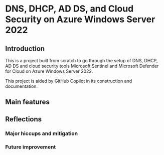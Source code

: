 # DNS, DHCP, AD DS, and Cloud Security on Azure Windows Server 2022

## Introduction
This is a project built from scratch to go through the setup of DNS, DHCP, AD DS and cloud security tools Microsoft Sentinel and Microsoft Defender for Cloud on Azure Windows Server 2022.

This project is aided by GitHub Copilot in its construction and documentation.

## Main features


## Reflections
### Major hiccups and mitigation


### Future improvement
